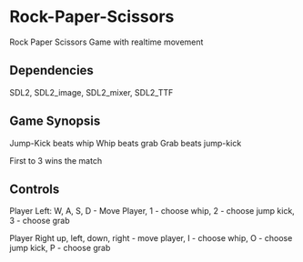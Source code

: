 # Rock-Paper-Scissors
Rock Paper Scissors Game with realtime movement

Dependencies
-------------------
SDL2, SDL2_image, SDL2_mixer, SDL2_TTF


Game Synopsis
------------------
Jump-Kick beats whip
Whip beats grab
Grab beats jump-kick

First to 3 wins the match


Controls
-------------------

Player Left:
W, A, S, D - Move Player,
 1 - choose whip,
 2 - choose jump kick,
 3 - choose grab 

Player Right
up, left, down, right - move player, 
 I - choose whip,
 O - choose jump kick,
 P - choose grab
